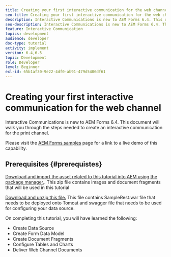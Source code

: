 ```yaml
---
title: Creating your first interactive communication for the web channel
seo-title: Creating your first interactive communication for the web channel
description: Interactive Communications is new to AEM Forms 6.4. This document will walk you through the steps needed to create an interactive communication for the web channel.
seo-description: Interactive Communications is new to AEM Forms 6.4. This document will walk you through the steps needed to create an interactive communication for the web channel.
feature: Interactive Communication
topics: development
audience: developer
doc-type: tutorial
activity: implement
version: 6.4,6.5
topic: Development
role: Developer
level: Beginner
exl-id: 65b1af30-9e22-4df0-ab91-479d5406df61
---
```

# Creating your first interactive communication for the web channel

Interactive Communications is new to AEM Forms 6.4. This document will walk you through the steps needed to create an interactive communication for the print channel.

Please visit the [AEM Forms samples](https://forms.enablementadobe.com/content/samples/samples.html?query=0) page for a link to a live demo of this capability.

## Prerequisites {#prerequistes}

[Download and import the asset related to this tutorial into AEM using the package manager.](assets/gettingstartedassets.zip). This zip file contains images and document fragments that will be used in this tutorial

[Download and unzip this file.](assets/warfileandswaggerfile.zip) This file contains SampleRest.war file that needs to be deployed onto Tomcat and swagger file that needs to be used for configuring your data source.

On completing this tutorial, you will have learned the following:

* Create Data Source
* Create Form Data Model
* Create Document Fragments
* Configure Tables and Charts
* Deliver Web Channel Documents
